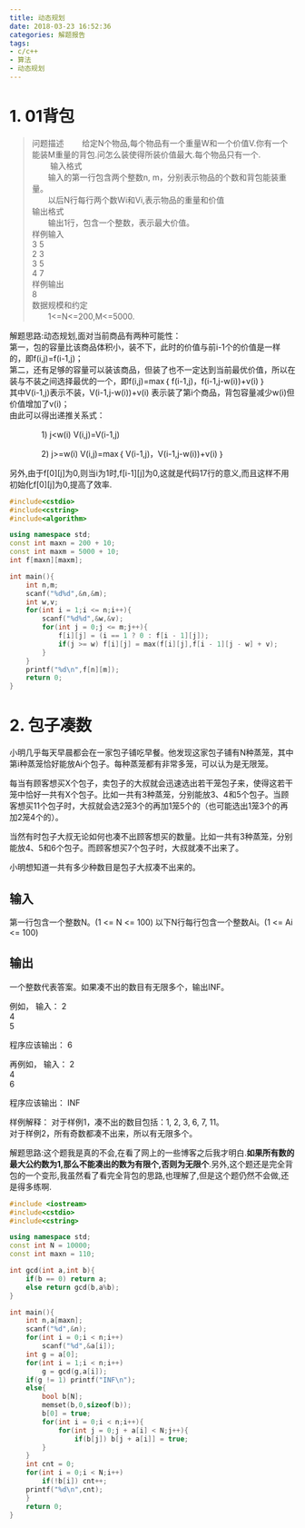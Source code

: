 ```yaml
---
title: 动态规划
date: 2018-03-23 16:52:36
categories: 解题报告
tags: 
- c/c++
- 算法
- 动态规划
---
```


# 1. 01背包

> 问题描述
　　给定N个物品,每个物品有一个重量W和一个价值V.你有一个能装M重量的背包.问怎么装使得所装价值最大.每个物品只有一个.  
　　<!--more-->
输入格式  
　　输入的第一行包含两个整数n, m，分别表示物品的个数和背包能装重量。  
　　以后N行每行两个数Wi和Vi,表示物品的重量和价值  
输出格式  
　　输出1行，包含一个整数，表示最大价值。  
样例输入  
3 5  
2 3  
3 5  
4 7  
样例输出  
8  
数据规模和约定  
　　1<=N<=200,M<=5000.　　

解题思路:动态规划,面对当前商品有两种可能性：  
第一，包的容量比该商品体积小，装不下，此时的价值与前i-1个的价值是一样的，即f(i,j)=f(i-1,j)；   
第二，还有足够的容量可以装该商品，但装了也不一定达到当前最优价值，所以在装与不装之间选择最优的一个，即f(i,j)=max｛ f(i-1,j)，f(i-1,j-w(i))+v(i) ｝   
其中V(i-1,j)表示不装，V(i-1,j-w(i))+v(i) 表示装了第i个商品，背包容量减少w(i)但价值增加了v(i)；  
由此可以得出递推关系式：

　　　　1) j<w(i)      V(i,j)=V(i-1,j)

　　　　2) j>=w(i)     V(i,j)=max｛ V(i-1,j)，V(i-1,j-w(i))+v(i) ｝

另外,由于f[0][j]为0,则当i为1时,f[i-1][j]为0,这就是代码17行的意义,而且这样不用初始化f[0][j]为0,提高了效率.
```cpp
#include<cstdio>
#include<cstring>
#include<algorithm>

using namespace std;
const int maxn = 200 + 10;
const int maxm = 5000 + 10;
int f[maxn][maxm];

int main(){
    int n,m;
    scanf("%d%d",&n,&m);
    int w,v;
    for(int i = 1;i <= n;i++){
        scanf("%d%d",&w,&v);
        for(int j = 0;j <= m;j++){
            f[i][j] = (i == 1 ? 0 : f[i - 1][j]);
            if(j >= w) f[i][j] = max(f[i][j],f[i - 1][j - w] + v);
        }
    }
    printf("%d\n",f[n][m]);
    return 0;
}
```

# 2. 包子凑数
小明几乎每天早晨都会在一家包子铺吃早餐。他发现这家包子铺有N种蒸笼，其中第i种蒸笼恰好能放Ai个包子。每种蒸笼都有非常多笼，可以认为是无限笼。

每当有顾客想买X个包子，卖包子的大叔就会迅速选出若干笼包子来，使得这若干笼中恰好一共有X个包子。比如一共有3种蒸笼，分别能放3、4和5个包子。当顾客想买11个包子时，大叔就会选2笼3个的再加1笼5个的（也可能选出1笼3个的再加2笼4个的）。

当然有时包子大叔无论如何也凑不出顾客想买的数量。比如一共有3种蒸笼，分别能放4、5和6个包子。而顾客想买7个包子时，大叔就凑不出来了。

小明想知道一共有多少种数目是包子大叔凑不出来的。

输入
----
第一行包含一个整数N。(1 <= N <= 100)
以下N行每行包含一个整数Ai。(1 <= Ai <= 100)  

输出
----
一个整数代表答案。如果凑不出的数目有无限多个，输出INF。

例如，
输入：
2  
4  
5   

程序应该输出：
6  

再例如，
输入：
2  
4  
6    

程序应该输出：
INF

样例解释：
对于样例1，凑不出的数目包括：1, 2, 3, 6, 7, 11。  
对于样例2，所有奇数都凑不出来，所以有无限多个。  

解题思路:这个题我是真的不会,在看了网上的一些博客之后我才明白.**如果所有数的最大公约数为1,那么不能凑出的数为有限个,否则为无限个**.另外,这个题还是完全背包的一个变形,我虽然看了看完全背包的思路,也理解了,但是这个题仍然不会做,还是得多练啊.
```cpp
#include <iostream>
#include<cstdio>
#include<cstring>

using namespace std;
const int N = 10000;
const int maxn = 110;

int gcd(int a,int b){
    if(b == 0) return a;
    else return gcd(b,a%b);
}

int main(){
    int n,a[maxn];
    scanf("%d",&n);
    for(int i = 0;i < n;i++)
        scanf("%d",&a[i]);
    int g = a[0];
    for(int i = 1;i < n;i++)
        g = gcd(g,a[i]);
    if(g != 1) printf("INF\n");
    else{
        bool b[N];
        memset(b,0,sizeof(b));
        b[0] = true;
        for(int i = 0;i < n;i++){
            for(int j = 0;j + a[i] < N;j++){
                if(b[j]) b[j + a[i]] = true;
        }
    }
    int cnt = 0;
    for(int i = 0;i < N;i++)
        if(!b[i]) cnt++;
    printf("%d\n",cnt);
    }
    return 0;
}
```